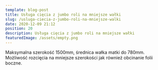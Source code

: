 ```yaml
---
template: blog-post
title: Usługa cięcia z jumbo roli na mniejsze wałki
slug: /usluga-ciecia-z-jumbo-roli-na-mniejsze-walki
date: 2020-12-09 21:12
position: 20
description: Usługa cięcia z jumbo roli na mniejsze wałki
featuredImage: /assets/empty.png
---
```

Maksymalna szerokość 1500mm, średnica wałka matki do 780mm. Możliwość rozcięcia na mniejsze szerokości jak również obcinanie folii boczne.